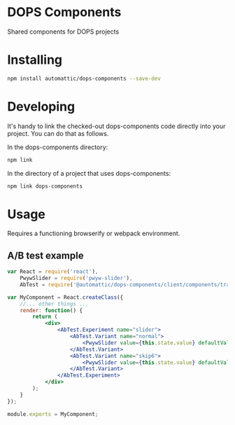 DOPS Components
===============

Shared components for DOPS projects

# Installing

```bash
npm install automattic/dops-components --save-dev
```

# Developing

It's handy to link the checked-out dops-components code directly into your project. You can do that as follows.

In the dops-components directory:

```bash
npm link
```

In the directory of a project that uses dops-components:

```bash
npm link dops-components
```

# Usage

Requires a functioning browserify or webpack environment.

## A/B test example

```jsx
var React = require('react'),
	PwywSlider = require('pwyw-slider'),
	AbTest = require('@automattic/dops-components/client/components/tracks-ab-test');

var MyComponent = React.createClass({
	//... other things ...
	render: function() {
		return (
			<div>
				<AbTest.Experiment name="slider">
					<AbTest.Variant name="normal">
						<PwywSlider value={this.state.value} defaultValue={this.props.defaultQty} onChange={this.handlePwywChange} interval={this.props.interval}/>
					</AbTest.Variant>
					<AbTest.Variant name="skip6">
						<PwywSlider value={this.state.value} defaultValue={this.props.defaultQty} skipValues={[6]} onChange={this.handlePwywChange} interval={this.props.interval}/>
					</AbTest.Variant>
				</AbTest.Experiment>
			</div>
		);
	}
});

module.exports = MyComponent;
```
